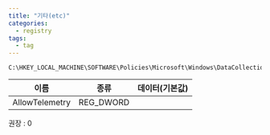 ```yaml
---
title: "기타(etc)"
categories:
  - registry
tags:
  - tag
---
```

```
C:\HKEY_LOCAL_MACHINE\SOFTWARE\Policies\Microsoft\Windows\DataCollection
```

|이름|종류|데이터(기본값)|
|---|---|---|
|AllowTelemetry|REG_DWORD||

권장 : 0
